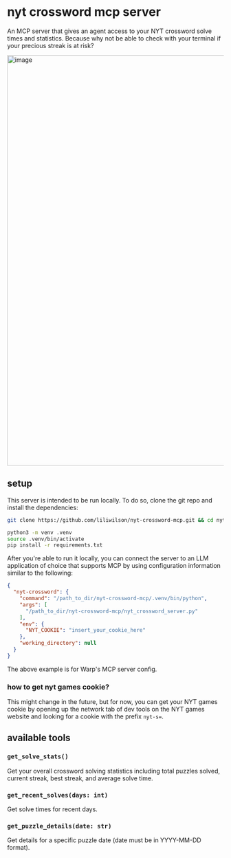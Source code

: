 # nyt crossword mcp server

An MCP server that gives an agent access to your NYT crossword solve times and statistics. Because why not be able to check with your terminal if your precious streak is at risk?

<img width="1520" height="955" alt="image" src="https://github.com/user-attachments/assets/a602ace7-4a3f-4703-b3a3-d18e1dd9e0b5" />


## setup

This server is intended to be run locally. To do so, clone the git repo and install the dependencies:

```bash
git clone https://github.com/liliwilson/nyt-crossword-mcp.git && cd nyt-crossword-mcp

python3 -m venv .venv
source .venv/bin/activate  
pip install -r requirements.txt

```

After you're able to run it locally, you can connect the server to an LLM application of choice that supports MCP by using configuration information similar to the following:

```json
{
  "nyt-crossword": {
    "command": "/path_to_dir/nyt-crossword-mcp/.venv/bin/python",
    "args": [
      "/path_to_dir/nyt-crossword-mcp/nyt_crossword_server.py"
    ],
    "env": {
      "NYT_COOKIE": "insert_your_cookie_here"
    },
    "working_directory": null 
  }
}
```
The above example is for Warp's MCP server config. 


### how to get nyt games cookie?
This might change in the future, but for now, you can get your NYT games cookie by opening up the network tab of dev tools on the NYT games website and looking for a cookie with the prefix `nyt-s=`.

## available tools

### `get_solve_stats()`
Get your overall crossword solving statistics including total puzzles solved, current streak, best streak, and average solve time.
### `get_recent_solves(days: int)`
Get solve times for recent days.
### `get_puzzle_details(date: str)`
Get details for a specific puzzle date (date must be in YYYY-MM-DD format).
